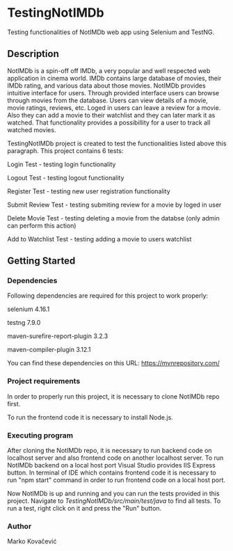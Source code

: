 # TestingNotIMDb
Testing functionalities of NotIMDb web app using Selenium and TestNG.

## **Description**

NotIMDb is a spin-off off IMDb, a very popular and well respected web application in cinema world. IMDb contains large database of movies, their IMDb rating, and various data about those movies.
NotIMDb provides intuitive interface for users. Through provided interface users can browse through movies from the database. Users can view details of a movie, movie ratings, reviews, etc.
Loged in users can leave a review for a movie. Also they can add a movie to their watchlist and they can later mark it as watched. That functionality provides a possibillity for a user to
track all watched movies.

TestingNotIMDb project is created to test the functionalities listed above this paragraph. This project contains 6 tests:

Login Test - testing login functionality

Logout Test - testing logout functionality

Register Test - testing new user registration functionality

Submit Review Test - testing submiting review for a movie by loged in user

Delete Movie Test - testing deleting a movie from the databse (only admin can perform this action)

Add to Watchlist Test - testing adding a movie to users watchlist

## **Getting Started**

### **Dependencies**

Following dependencies are required for this project to work properly:

selenium 4.16.1

testng 7.9.0

maven-surefire-report-plugin 3.2.3

maven-compiler-plugin 3.12.1

You can find these dependencies on this URL: https://mvnrepository.com/

### **Project requirements**

In order to properly run this project, it is necessary to clone NotIMDb repo first.

To run the frontend code it is necessary to install Node.js.

### **Executing program**

After cloning the NotIMDb repo, it is necessary to run backend code on localhost server and also frontend code on another localhost server.
To run NotIMDb backend on a local host port Visual Studio provides IIS Express button.
In terminal of IDE which contains frontend code it is necessary to run "npm start" command in order to run frontend code on a local host port.

Now NotIMDb is up and running and you can run the tests provided in this project. Navigate to _TestingNotIMDb/src/main/test/java_ to find all tests. To run a test, right click
on it and press the "Run" button.

### **Author**

Marko Kovačević